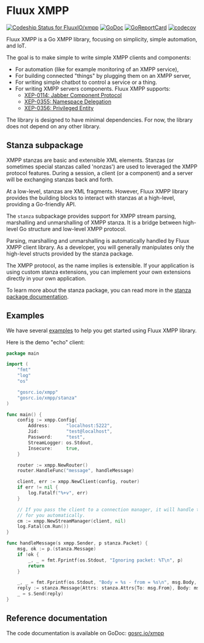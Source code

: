 # Fluux XMPP

[![Codeship Status for FluuxIO/xmpp](https://app.codeship.com/projects/dba7f300-d145-0135-6c51-26e28af241d2/status?branch=master)](https://app.codeship.com/projects/262399) [![GoDoc](https://godoc.org/gosrc.io/xmpp?status.svg)](https://godoc.org/gosrc.io/xmpp) [![GoReportCard](https://goreportcard.com/badge/gosrc.io/xmpp)](https://goreportcard.com/report/fluux.io/xmpp) [![codecov](https://codecov.io/gh/FluuxIO/go-xmpp/branch/master/graph/badge.svg)](https://codecov.io/gh/FluuxIO/go-xmpp)

Fluux XMPP is a Go XMPP library, focusing on simplicity, simple automation, and IoT.

The goal is to make simple to write simple XMPP clients and components:

- For automation (like for example monitoring of an XMPP service),
- For building connected "things" by plugging them on an XMPP server,
- For writing simple chatbot to control a service or a thing.
- For writing XMPP servers components. Fluux XMPP supports:
  - [XEP-0114: Jabber Component Protocol](https://xmpp.org/extensions/xep-0114.html)
  - [XEP-0355: Namespace Delegation](https://xmpp.org/extensions/xep-0355.html)
  - [XEP-0356: Privileged Entity](https://xmpp.org/extensions/xep-0356.html)

The library is designed to have minimal dependencies. For now, the library does not depend on any other library.

## Stanza subpackage

XMPP stanzas are basic and extensible XML elements. Stanzas (or sometimes special stanzas called 'nonzas') are used to leveraged the XMPP protocol features. During a session, a client (or a component) and a server will be exchanging stanzas back and forth.

At a low-level, stanzas are XML fragments. However, Fluux XMPP library provides the building blocks to interact with stanzas at a high-level, providing a Go-friendly API.

The `stanza` subpackage provides support for XMPP stream parsing, marshalling and unmarshalling of XMPP stanza. It is a bridge between high-level Go structure and low-level XMPP protocol.

Parsing, marshalling and unmarshalling is automatically handled by Fluux XMPP client library. As a developer, you will generally manipulates only the high-level structs provided by the stanza package.

The XMPP protocol, as the name implies is extensible. If your application is using custom stanza extensions, you can implement your own extensions directly in your own application.

To learn more about the stanza package, you can read more in the [stanza package documentation](https://github.com/FluuxIO/go-xmpp/blob/master/stanza/README.md).

## Examples

We have several [examples](https://github.com/FluuxIO/go-xmpp/tree/master/_examples) to help you get started using
Fluux XMPP library.

Here is the demo "echo" client:

```go
package main

import (
	"fmt"
	"log"
	"os"

	"gosrc.io/xmpp"
	"gosrc.io/xmpp/stanza"
)

func main() {
	config := xmpp.Config{
		Address:      "localhost:5222",
		Jid:          "test@localhost",
		Password:     "test",
		StreamLogger: os.Stdout,
		Insecure:     true,
	}

	router := xmpp.NewRouter()
	router.HandleFunc("message", handleMessage)

	client, err := xmpp.NewClient(config, router)
	if err != nil {
		log.Fatalf("%+v", err)
	}

	// If you pass the client to a connection manager, it will handle the reconnect policy
	// for you automatically.
	cm := xmpp.NewStreamManager(client, nil)
	log.Fatal(cm.Run())
}

func handleMessage(s xmpp.Sender, p stanza.Packet) {
	msg, ok := p.(stanza.Message)
	if !ok {
		_, _ = fmt.Fprintf(os.Stdout, "Ignoring packet: %T\n", p)
		return
	}

	_, _ = fmt.Fprintf(os.Stdout, "Body = %s - from = %s\n", msg.Body, msg.From)
	reply := stanza.Message{Attrs: stanza.Attrs{To: msg.From}, Body: msg.Body}
	_ = s.Send(reply)
}
```

## Reference documentation

The code documentation is available on GoDoc: [gosrc.io/xmpp](https://godoc.org/gosrc.io/xmpp)
